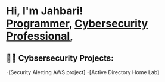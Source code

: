 <h1>Hi, I'm Jahbari! <br/><a href="https://github.com/joshmadakor1">Programmer</a>, <a href="www.linkedin.com/in/
jahbari-seow
Vanity URL name
">Cybersecurity Professional</a>, 

<h2>👨‍💻 Cybsersecurity Projects:</h2>
-[Security Alerting AWS project]
-[Active Directory Home Lab]


<!--
**joshmadakor1/joshmadakor1** is a ✨ _special_ ✨ repository because its `README.md` (this file) appears on your GitHub profile.

Here are some ideas to get you started:

- 🔭 I’m currently working on ...
- 🌱 I’m currently learning ...
- 👯 I’m looking to collaborate on ...
- 🤔 I’m looking for help with ...
- 💬 Ask me about ...
- 📫 How to reach me: ...
- 😄 Pronouns: ...
- ⚡ Fun fact: ...
-->
